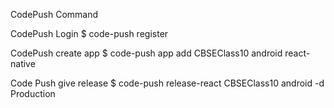 CodePush Command

CodePush Login
$ code-push register

CodePush create app
$ code-push app add CBSEClass10 android react-native

Code Push give release
$ code-push release-react CBSEClass10 android -d Production
